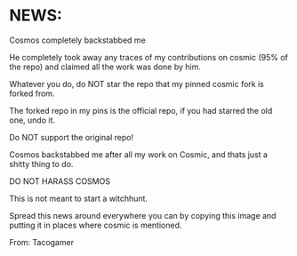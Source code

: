 # NEWS:
Cosmos completely backstabbed me

He completely took away any traces of my contributions on cosmic (95% of the repo) and claimed all the work was done by him.

Whatever you do, do NOT star the repo that my pinned cosmic fork is forked from. 

The forked repo in my pins is the official repo, if you had starred the old one, undo it.

Do NOT support the original repo!

Cosmos backstabbed me after all my work on Cosmic, and thats just a shitty thing to do.

DO NOT HARASS COSMOS

This is not meant to start a witchhunt.

Spread this news around everywhere you can by copying this image and putting it in places where cosmic is mentioned.

From: Tacogamer

